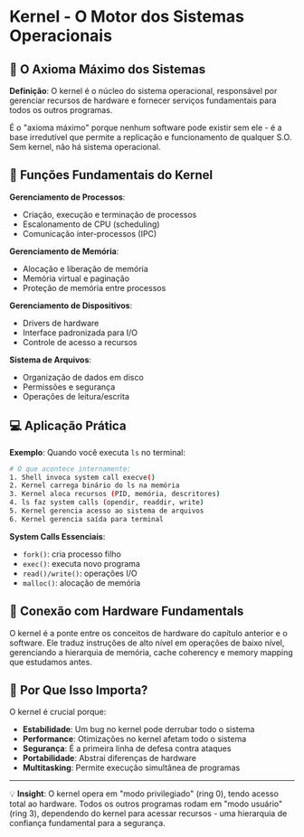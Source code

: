 # Kernel - O Motor dos Sistemas Operacionais

## 🎯 O Axioma Máximo dos Sistemas

**Definição**: O kernel é o núcleo do sistema operacional, responsável por gerenciar recursos de hardware e fornecer serviços fundamentais para todos os outros programas.

É o "axioma máximo" porque nenhum software pode existir sem ele - é a base irredutível que permite a replicação e funcionamento de qualquer S.O. Sem kernel, não há sistema operacional.

## 🔧 Funções Fundamentais do Kernel

**Gerenciamento de Processos**:
- Criação, execução e terminação de processos
- Escalonamento de CPU (scheduling)
- Comunicação inter-processos (IPC)

**Gerenciamento de Memória**:
- Alocação e liberação de memória
- Memória virtual e paginação
- Proteção de memória entre processos

**Gerenciamento de Dispositivos**:
- Drivers de hardware
- Interface padronizada para I/O
- Controle de acesso a recursos

**Sistema de Arquivos**:
- Organização de dados em disco
- Permissões e segurança
- Operações de leitura/escrita

## 💻 Aplicação Prática

**Exemplo**: Quando você executa `ls` no terminal:

```bash
# O que acontece internamente:
1. Shell invoca system call execve()
2. Kernel carrega binário do ls na memória
3. Kernel aloca recursos (PID, memória, descritores)
4. ls faz system calls (opendir, readdir, write)
5. Kernel gerencia acesso ao sistema de arquivos
6. Kernel gerencia saída para terminal
```

**System Calls Essenciais**:
- `fork()`: cria processo filho
- `exec()`: executa novo programa
- `read()/write()`: operações I/O
- `malloc()`: alocação de memória

## 🔗 Conexão com Hardware Fundamentals

O kernel é a ponte entre os conceitos de hardware do capítulo anterior e o software. Ele traduz instruções de alto nível em operações de baixo nível, gerenciando a hierarquia de memória, cache coherency e memory mapping que estudamos antes.

## 🧠 Por Que Isso Importa?

O kernel é crucial porque:
- **Estabilidade**: Um bug no kernel pode derrubar todo o sistema
- **Performance**: Otimizações no kernel afetam todo o sistema
- **Segurança**: É a primeira linha de defesa contra ataques
- **Portabilidade**: Abstrai diferenças de hardware
- **Multitasking**: Permite execução simultânea de programas

---
💡 **Insight**: O kernel opera em "modo privilegiado" (ring 0), tendo acesso total ao hardware. Todos os outros programas rodam em "modo usuário" (ring 3), dependendo do kernel para acessar recursos - uma hierarquia de confiança fundamental para a segurança.